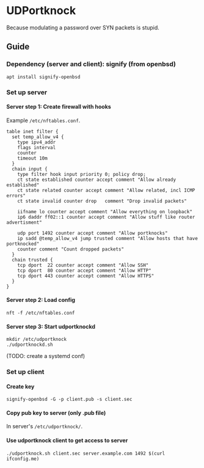 # UDPortknock

Because modulating a password over SYN packets is stupid.

## Guide

### Dependency (server and client): signify (from openbsd)

```
apt install signify-openbsd
```

### Set up server

#### Server step 1: Create firewall with hooks

Example `/etc/nftables.conf`.

```
table inet filter {
  set temp_allow_v4 {
    type ipv4_addr
    flags interval
    counter
    timeout 10m
  }
  chain input {
    type filter hook input priority 0; policy drop;
    ct state established counter accept comment "Allow already established"
    ct state related counter accept comment "Allow related, incl ICMP errors"
    ct state invalid counter drop   comment "Drop invalid packets"
    
    iifname lo counter accept comment "Allow everything on loopback"
    ip6 daddr ff02::1 counter accept comment "Allow stuff like router advertisment"

    udp port 1492 counter accept comment "Allow portknocks"
    ip sadd @temp_allow_v4 jump trusted comment "Allow hosts that have portknocked"
    counter comment "Count dropped packets"
  }
  chain trusted {
    tcp dport  22 counter accept comment "Allow SSH"
    tcp dport  80 counter accept comment "Allow HTTP"
    tcp dport 443 counter accept comment "Allow HTTPS"
  }
}
```

#### Server step 2: Load config

```
nft -f /etc/nftables.conf
```

#### Server step 3: Start udportknockd

```
mkdir /etc/udportknock
./udportknockd.sh
```

(TODO: create a systemd conf)

### Set up client

#### Create key

```
signify-openbsd -G -p client.pub -s client.sec
```

#### Copy pub key to server (only .pub file)

In server's `/etc/udportknock/`.

#### Use udportknock client to get access to server

```
./udportknock.sh client.sec server.example.com 1492 $(curl ifconfig.me)
```
